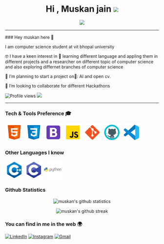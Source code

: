 
<h1 align="center">Hi , Muskan jain  <img src="https://media.giphy.com/media/hvRJCLFzcasrR4ia7z/giphy.gif" width="35"></h1>
<p align="center">
  <a href="https://github.com/DenverCoder1/readme-typing-svg"><img src="https://readme-typing-svg.herokuapp.com?lines=Computer+Science+Student;Competitive+Programmer;ACPC+2021+Finalist;DS%20|%20Algorithms%20|%20OOP%20;Specialist%20on%20Codeforces;Division%202%20on%20Codechef%20(3%20Stars);6%20Kyu%20on%20Atcoder;Always%20learning%20new%20things&center=true&width=500&height=50"></a>
</p>
<hr/>
### Hey muskan here 👋

I am  computer science student at vit bhopal university 


🤓 I have a keen interest in 🤝 learning different language and appling them in different projects and a researcher on different topic of computer science and also exploring differnet branches of computer science 


 🔭 I’m planning to start a project on🧐: AI and open cv. 

 
 👯 I’m looking to collaborate for different Hackathons 

 
![Profile views](https://gpvc.arturio.dev/muskannaij)  <img src="https://img.shields.io/github/followers/muskanniaj?label=Follow" style=" float:left, margin-right:10px" />


---


### Tech & Tools Preference 🎓
<p align="left">

<img style="margin: auto;" src="https://raw.githubusercontent.com/sachinverma53121/sachinverma53121/master/icons/html5.png" alt=html5 width="60" height="60"/> 
	<img style="margin: auto;" src="https://raw.githubusercontent.com/sachinverma53121/sachinverma53121/master/icons/css3.png" alt=css3 width="60" height="60"/> 
	<img style="margin: auto;" src="https://raw.githubusercontent.com/sachinverma53121/sachinverma53121/master/icons/bootstrap.png" alt=bootstrap width="60" height="60"/>
   <img style="margin: auto;" src="https://raw.githubusercontent.com/sachinverma53121/sachinverma53121/master/icons/js.png" alt=javascript width="60" height="60"/>
<img style="margin: auto;" src="https://raw.githubusercontent.com/sachinverma53121/sachinverma53121/master/icons/git.png" alt=git width="60" height="60"/>
  <img style="margin: auto;" src="https://raw.githubusercontent.com/sachinverma53121/sachinverma53121/master/icons/github.png" alt=github width="60" height="60"/>
 <img style="margin: auto;" src="https://raw.githubusercontent.com/sachinverma53121/sachinverma53121/master/icons/vsc.png" alt=vs width="60" height="60"/>
</p>

### Other Languages I know
<p align="left">
 <img style="margin: auto;" src="https://raw.githubusercontent.com/sachinverma53121/sachinverma53121/master/icons/cpp.png" alt=cplusplus width="60" height="60"/>
 <img style="margin: auto;" src="https://raw.githubusercontent.com/sachinverma53121/sachinverma53121/master/icons/c.png" alt=c width="60" height="60"/>
 <img style="margin: auto;" src="https://raw.githubusercontent.com/sachinverma53121/sachinverma53121/master/icons/python.png" alt=python width="60" height="60"/>
</p>



### Github Statistics 

<p align="center">
<img align="center" src="https://github-readme-stats.vercel.app/api?username=muskanniaj&show_icons=true&theme=vision-friendly-dark" alt= "muskan's github statistics"/>
</p>
<p align="center">
<img align="center" src="https://github-readme-streak-stats.herokuapp.com/?user=muskanniaj&theme=vision-friendly-dark" alt= "muskan's github streak"/>
</p>



### You can find in me in the web 🌍



[![LinkedIn](http://img.shields.io/badge/-LinkedIn-0077B5?style=flat&logo=linkedIn&logoColor=white&https://www.linkedin.com/in/muskan-jain-362aa8202/)](https://www.linkedin.com/in/muskan-jain-362aa8202/)
[![Instagram](http://img.shields.io/badge/-Instagram-E4405F?style=flat&logo=instagram&logoColor=white&link=https://www.instagram.com/__.muskan_jain.__/)](https://www.instagram.com/__.muskan_jain.__/)
[![Gmail](https://img.shields.io/badge/-Gmail-c14438?style=flat-square&logo=Gmail&logoColor=white&link=mailto:muskan.niaj@gmail.com)](mailto:muskan.niaj@gmail.com)
